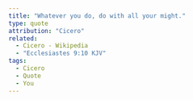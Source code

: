 ```yaml
---
title: "Whatever you do, do with all your might."
type: quote
attribution: "Cicero"
related:
  - Cicero - Wikipedia
  - "Ecclesiastes 9:10 KJV"
tags:
  - Cicero
  - Quote
  - You
---
```

